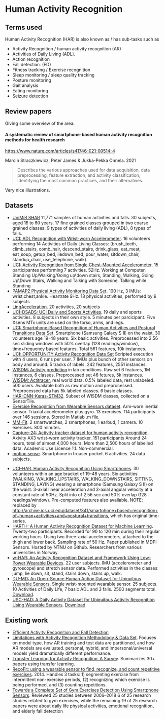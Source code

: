 
# Human Activity Recognition

## Terms used

Human Activity Recognition (HAR) is also known as / has sub-tasks such as

* Activity Recognition / human activity recognition (AR) 
* Activities of Daily Living (ADL).
* Action recognition
* Fall detection. (FD)
* Fitness tracking / Exercise recognition
* Sleep monitoring / sleep quality tracking
* Posture monitoring
* Gait analysis
* Eating monitoring
* Seizure detection

## Review papers
Giving some overview of the area.

#### A systematic review of smartphone-based human activity recognition methods for health research
https://www.nature.com/articles/s41746-021-00514-4

Marcin Straczkiewicz, Peter James & Jukka-Pekka Onnela. 2021

> Describes the various approaches used for
> data acquisition, data preprocessing, feature extraction, and activity classification,
> identifying the most common practices, and their alternatives.

Very nice illustrations.


## Datasets

* [UniMiB SHAR](http://www.sal.disco.unimib.it/technologies/unimib-shar/)
11,771 samples of human activities and falls. 30 subjects, aged 18 to 60 years. 
17 fine grained classes grouped in two coarse grained classes. 9 types of activities of daily living (ADL), 8 types of falls.
* [UCI: ADL Recognition with Wrist-worn Accelerometer](https://archive.ics.uci.edu/dataset/283/dataset+for+adl+recognition+with+wrist+worn+accelerometer).
16 volunteers performing 14 Activities of Daily Living
Classes: (brush_teeth, climb_stairs, comb_hair, descend_stairs, drink_glass, eat_meat, eat_soup, getup_bed, liedown_bed, pour_water, sitdown_chair, standup_chair, use_telephone, walk).
* [UCI: Activity Recognition from Single Chest-Mounted Accelerometer](https://archive.ics.uci.edu/ml/datasets/Activity+Recognition+from+Single+Chest-Mounted+Accelerometer).
15 participantes performing 7 activities.
52Hz.
Working at Computer, Standing Up/Walking/Going up\down stairs, Standing, Walking, Going Up\Down Stairs, Walking and Talking with Someone, Talking while Standing
* [PAMAP2 Physical Activity Monitoring Data Set](https://archive.ics.uci.edu/ml/datasets/PAMAP2+Physical+Activity+Monitoring).
100 Hz, 3 IMUs: wrist,chest,ankle. Heartrate 9Hz. 18 physical activities, performed by 9 subjects 
* [LingAcceleration](http://www.ccs.neu.edu/home/intille/data/BaoIntilleData04.html). 20 activities, 20 subjects
* [UCI-DSADS: UCI Daily and Sports Activities](https://archive.ics.uci.edu/dataset/256/daily+and+sports+activities).
19 daily and sports activities.
8 subjects in their own style. 5 minutes per parcicipant.
Five Xsens MTx units are used on the torso, arms, and legs.
* [UCI: Smartphone-Based Recognition of Human Activities and Postural Transitions Data Set](http://archive.ics.uci.edu/ml/datasets/Smartphone-Based+Recognition+of+Human+Activities+and+Postural+Transitions).
Smartphone (Samsung Galaxy S II) on the waist.
30 volunteers age 19-48 years. Six basic activities.
Preprocessed into 2.56 sec sliding windows with 50% overlap (128 readings/window), time+frequency based features.
Total 561 features, 10k instances.
* [UCI: OPPORTUNITY Activity Recognition Data Set](https://archive.ics.uci.edu/ml/datasets/OPPORTUNITY+Activity+Recognition)
Scripted execution with 4 users, 6 runs per user.
7 IMUs plus bunch of other sensors on body and around. 5 tracks of labels. 242 features, 2551 instances.
* [WISDM: Activity prediction](http://www.cis.fordham.edu/wisdm/dataset.php) in lab conditions.
Raw set 6 features, 1M instances, 6 classes.
Preprocessed set 46 fetures, 5k instances.
* [WISDM: Actitracer](www.cis.fordham.edu/wisdm/dataset.php#actitracker), real world data. 0.5% labeled data, rest unlabeled.
500 users. Available both as raw motion and preprocessed. Preprocessed data has 5k labeled classes. 6 basic classes.
* [HAR-CNN-Keras-STM32](https://github.com/ausilianapoli/HAR-CNN-Keras-STM32).
Subset of WISDM classes, collected on a SensorTile.
* [Exercise Recognition from Wearable Sensors dataset](https://github.com/microsoft/Exercise-Recognition-from-Wearable-Sensors).
Arm-worn inertial sensor. Triaxial accelerometer plus gyro.
13 exercises. 114 participants over 146 sessions.
Stored in Matlab .m file.
* [MM-Fit](https://mmfit.github.io/).
2 smartwatches, 2 smartphones, 1 earbud, 1 camera.
10 exercises.
800 minutes.
* [Capture-24: Activity tracker dataset for human activity recognition](https://ora.ox.ac.uk/objects/uuid:99d7c092-d865-4a19-b096-cc16440cd001).
Axivity AX3 wrist-worn activity tracker.
151 participants
Around 24 hours, total of almost 4,000 hours.
More than 2,500 hours of labelled data.
Academic Use Licence 1.1. Non-commercial.
* [motion sense](https://github.com/mmalekzadeh/motion-sense).
Smartphone in trouser pocket.
6 activities.
24 data subjects.
- [UCI-HAR. Human Activity Recognition Using Smartphones](https://archive.ics.uci.edu/dataset/240/human+activity+recognition+using+smartphones).
30 volunteers within an age bracket of 19-48 years.
Six activities (WALKING, WALKING_UPSTAIRS, WALKING_DOWNSTAIRS, SITTING, STANDING, LAYING) wearing a smartphone (Samsung Galaxy S II) on the waist.
3-axial linear acceleration and 3-axial angular velocity at a constant rate of 50Hz.
Split into of 2.56 sec and 50% overlap (128 readings/window).
Pre-computed features also available.
NOTE: replaced by http://archive.ics.uci.edu/dataset/341/smartphone+based+recognition+of+human+activities+and+postural+transitions, which has original time-series.
- [HARTH: A Human Activity Recognition Dataset for Machine Learning](https://www.mdpi.com/1424-8220/21/23/7853).
Twenty-two participants. Recorded for 90 to 120 min during their regular working hours.
Using two three-axial accelerometers, attached to the thigh and lower back.
Sampling rate of 50 Hz.
Paper published in MDPI Sensors.
Hosted by NTNU on Github. Researchers from various universities in Norway.
- [w-HAR: An Activity Recognition Dataset and Framework Using Low-Power Wearable Devices](https://www.mdpi.com/1424-8220/20/18/5356).
22 user subjects.
IMU (accelerometer and gyroscope) and stretch sensor data.
Performed activities in the classes: jump, lie down, sit, stand, stairs down, stairs up, walk.
- [DU-MD: An Open-Source Human Action Dataset for Ubiquitous Wearable Sensors](https://www.researchgate.net/publication/324970742_DU-MD_An_Open-Source_Human_Action_Dataset_for_Ubiquitous_Wearable_Sensors).
Single wrist-mounted wearable sensor.
25 subjects.
10 Activities of Daily Life, 7 basic ADL and 3 falls.
2500 segments total.
[Download](https://ahadvisionlab.com/mobility.html).
- [USC-HAD: A Daily Activity Dataset for Ubiquitous Activity Recognition Using Wearable Sensors](https://www.researchgate.net/publication/262291666_USC-HAD_a_daily_activity_dataset_for_ubiquitous_activity_recognition_using_wearable_sensors).
[Download](https://sipi.usc.edu/had/)

## Existing work

* [Efficient Activity Recognition and Fall Detection](https://dis.ijs.si/ami-repository/datasets/14/Kozina-Efficient_Activity_Recognition_and_Fall_Detection_Using_Accelerometers.pdf)
* [Limitations with Activity Recognition Methodology & Data Set](http://www.cis.fordham.edu/wisdm/Lockhart_Weiss_HASCA.pdf).
Focuses on model type, how AR training and test data are partitioned, and how AR models are evaluated.
personal, hybrid, and impersonal/universal models yield dramatically different performance.
* [Transfer Learning for Activity Recognition: A Survey](http://eecs.wsu.edu/~cook/pubs/kais12.pdf).
Summarizes 30+ papers using transfer learning.
* [RecoFit: using a wearable sensor to find, recognize, and count repetitive exercises](). 2014.
Handles 3 tasks: 1) segmenting exercise from intermittent non-exercise periods, (2) recognizing which exercise is being performed, and (3) counting repetitions.
* [Towards a Complete Set of Gym Exercises Detection Using Smartphone Sensors](https://www.hindawi.com/journals/sp/2020/6471438/).
Reviewed 25 studies between 2006–2018
6 of 25 research studies related to gym exercises,
while the remaining 19 of 25 research papers were about daily life physical activities, emotional recognition, and elderly fall detection

